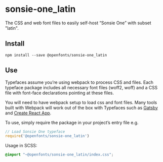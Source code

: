 
# sonsie-one_latin

The CSS and web font files to easily self-host “Sonsie One” with subset "latin".

## Install

`npm install --save @openfonts/sonsie-one_latin`

## Use

Typefaces assume you’re using webpack to process CSS and files. Each typeface
package includes all necessary font files (woff2, woff) and a CSS file with
font-face declarations pointing at these files.

You will need to have webpack setup to load css and font files. Many tools built
with Webpack will work out of the box with Typefaces such as [Gatsby](https://github.com/gatsbyjs/gatsby)
and [Create React App](https://github.com/facebookincubator/create-react-app).

To use, simply require the package in your project’s entry file e.g.

```javascript
// Load Sonsie One typeface
require('@openfonts/sonsie-one_latin')
```

Usage in SCSS:
```scss
@import "~@openfonts/sonsie-one_latin/index.css";
```
